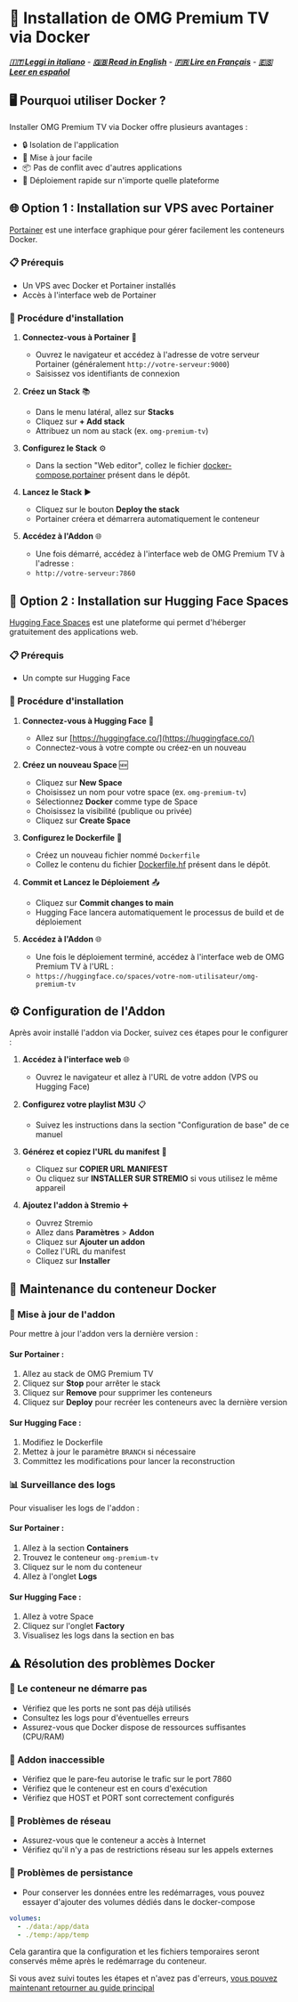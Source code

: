 # 🐳 Installation de OMG Premium TV via Docker
***[🇮🇹 Leggi in italiano](README.md)*** - ***[🇬🇧 Read in English](docker-install-en.md)*** - ***[🇫🇷 Lire en Français](docker-install-fr.md)*** - ***[🇪🇸 Leer en español](docker-install-es.md)***

## 🖥️ Pourquoi utiliser Docker ?

Installer OMG Premium TV via Docker offre plusieurs avantages :
- 🔒 Isolation de l'application
- 🔄 Mise à jour facile
- 📦 Pas de conflit avec d'autres applications
- 🚀 Déploiement rapide sur n'importe quelle plateforme

## 🌐 Option 1 : Installation sur VPS avec Portainer

[Portainer](https://www.portainer.io/) est une interface graphique pour gérer facilement les conteneurs Docker.

### 📋 Prérequis
- Un VPS avec Docker et Portainer installés
- Accès à l'interface web de Portainer

### 🚀 Procédure d'installation

1. **Connectez-vous à Portainer** 🔑
   - Ouvrez le navigateur et accédez à l'adresse de votre serveur Portainer (généralement `http://votre-serveur:9000`)
   - Saisissez vos identifiants de connexion

2. **Créez un Stack** 📚
   - Dans le menu latéral, allez sur **Stacks**
   - Cliquez sur **+ Add stack**
   - Attribuez un nom au stack (ex. `omg-premium-tv`)

3. **Configurez le Stack** ⚙️
   - Dans la section "Web editor", collez le fichier [docker-compose.portainer](docker-compose.portainer) présent dans le dépôt.

4. **Lancez le Stack** ▶️
   - Cliquez sur le bouton **Deploy the stack**
   - Portainer créera et démarrera automatiquement le conteneur

5. **Accédez à l'Addon** 🌐
   - Une fois démarré, accédez à l'interface web de OMG Premium TV à l'adresse :
   - `http://votre-serveur:7860`

## 🤗 Option 2 : Installation sur Hugging Face Spaces

[Hugging Face Spaces](https://huggingface.co/spaces) est une plateforme qui permet d'héberger gratuitement des applications web.

### 📋 Prérequis
- Un compte sur Hugging Face

### 🚀 Procédure d'installation

1. **Connectez-vous à Hugging Face** 🔑
   - Allez sur [https://huggingface.co/](https://huggingface.co/)
   - Connectez-vous à votre compte ou créez-en un nouveau

2. **Créez un nouveau Space** 🆕
   - Cliquez sur **New Space**
   - Choisissez un nom pour votre space (ex. `omg-premium-tv`)
   - Sélectionnez **Docker** comme type de Space
   - Choisissez la visibilité (publique ou privée)
   - Cliquez sur **Create Space**

3. **Configurez le Dockerfile** 📝
   - Créez un nouveau fichier nommé `Dockerfile`
   - Collez le contenu du fichier [Dockerfile.hf](Dockerfile.hf) présent dans le dépôt.

4. **Commit et Lancez le Déploiement** 📤
   - Cliquez sur **Commit changes to main**
   - Hugging Face lancera automatiquement le processus de build et de déploiement

5. **Accédez à l'Addon** 🌐
   - Une fois le déploiement terminé, accédez à l'interface web de OMG Premium TV à l'URL :
   - `https://huggingface.co/spaces/votre-nom-utilisateur/omg-premium-tv`

## ⚙️ Configuration de l'Addon

Après avoir installé l'addon via Docker, suivez ces étapes pour le configurer :

1. **Accédez à l'interface web** 🌐
   - Ouvrez le navigateur et allez à l'URL de votre addon (VPS ou Hugging Face)

2. **Configurez votre playlist M3U** 📋
   - Suivez les instructions dans la section "Configuration de base" de ce manuel

3. **Générez et copiez l'URL du manifest** 📝
   - Cliquez sur **COPIER URL MANIFEST**
   - Ou cliquez sur **INSTALLER SUR STREMIO** si vous utilisez le même appareil

4. **Ajoutez l'addon à Stremio** ➕
   - Ouvrez Stremio
   - Allez dans **Paramètres** > **Addon**
   - Cliquez sur **Ajouter un addon**
   - Collez l'URL du manifest
   - Cliquez sur **Installer**

## 🔧 Maintenance du conteneur Docker

### 🔄 Mise à jour de l'addon
Pour mettre à jour l'addon vers la dernière version :

#### Sur Portainer :
1. Allez au stack de OMG Premium TV
2. Cliquez sur **Stop** pour arrêter le stack
3. Cliquez sur **Remove** pour supprimer les conteneurs
4. Cliquez sur **Deploy** pour recréer les conteneurs avec la dernière version

#### Sur Hugging Face :
1. Modifiez le Dockerfile
2. Mettez à jour le paramètre `BRANCH` si nécessaire
3. Committez les modifications pour lancer la reconstruction

### 📊 Surveillance des logs
Pour visualiser les logs de l'addon :

#### Sur Portainer :
1. Allez à la section **Containers**
2. Trouvez le conteneur `omg-premium-tv`
3. Cliquez sur le nom du conteneur
4. Allez à l'onglet **Logs**

#### Sur Hugging Face :
1. Allez à votre Space
2. Cliquez sur l'onglet **Factory**
3. Visualisez les logs dans la section en bas

## ⚠️ Résolution des problèmes Docker

### 🛑 Le conteneur ne démarre pas
- Vérifiez que les ports ne sont pas déjà utilisés
- Consultez les logs pour d'éventuelles erreurs
- Assurez-vous que Docker dispose de ressources suffisantes (CPU/RAM)

### 🔌 Addon inaccessible
- Vérifiez que le pare-feu autorise le trafic sur le port 7860
- Vérifiez que le conteneur est en cours d'exécution
- Vérifiez que HOST et PORT sont correctement configurés

### 📵 Problèmes de réseau
- Assurez-vous que le conteneur a accès à Internet
- Vérifiez qu'il n'y a pas de restrictions réseau sur les appels externes

### 💾 Problèmes de persistance
- Pour conserver les données entre les redémarrages, vous pouvez essayer d'ajouter des volumes dédiés dans le docker-compose

```yaml
volumes:
  - ./data:/app/data
  - ./temp:/app/temp
```

Cela garantira que la configuration et les fichiers temporaires seront conservés même après le redémarrage du conteneur.

Si vous avez suivi toutes les étapes et n'avez pas d'erreurs, [vous pouvez maintenant retourner au guide principal](README.md)
